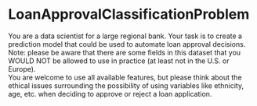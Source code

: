 # LoanApprovalClassificationProblem
You are a data scientist for a large regional bank.  Your task is to create a prediction model that could be used to automate loan approval decisions. 
Note: please be aware that there are some fields in this dataset that you WOULD NOT be allowed to use in practice (at least not in the U.S. or Europe).  
You are welcome to use all available features, but please think about the ethical issues surrounding the possibility of using variables like ethnicity, age, etc. 
when deciding to approve or reject a loan application.

